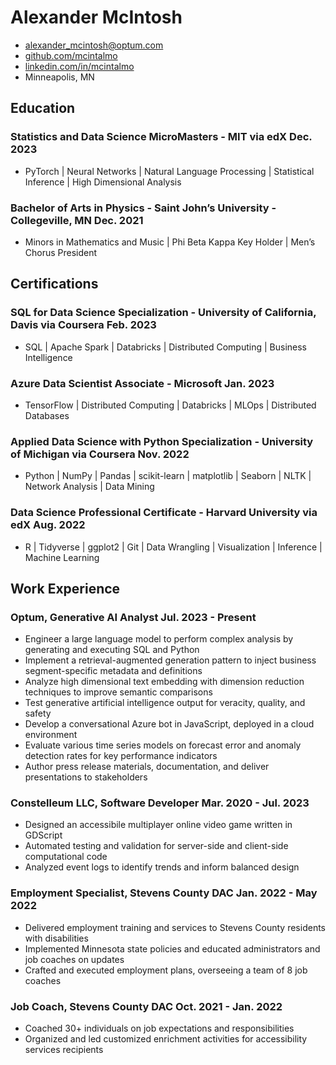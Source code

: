 <!-- Title -->
# Alexander McIntosh

<!-- Contact -->
- [alexander_mcintosh@optum.com](mailto:alexander_mcintosh@optum.com)
- [github.com/mcintalmo](https://www.github.com/mcintalmo)
- [linkedin.com/in/mcintalmo](https://www.linkedin.com/in/mcintalmo)
- Minneapolis, MN

<!-- Purpose -->
<!-- Purposefully (haha) left blank -->

## Education

### Statistics and Data Science MicroMasters - MIT via edX <span>Dec. 2023</span>

- PyTorch | Neural Networks | Natural Language Processing | Statistical Inference | High Dimensional Analysis

### Bachelor of Arts in Physics - Saint John’s University - Collegeville, MN <span>Dec. 2021</span>

- Minors in Mathematics and Music | Phi Beta Kappa Key Holder | Men’s Chorus President

## Certifications

### SQL for Data Science Specialization - University of California, Davis via Coursera <span>Feb. 2023</span>

- SQL | Apache Spark | Databricks | Distributed Computing | Business Intelligence

### Azure Data Scientist Associate - Microsoft <span>Jan. 2023</span>

- TensorFlow | Distributed Computing | Databricks | MLOps | Distributed Databases
 
### Applied Data Science with Python Specialization - University of Michigan via Coursera <span>Nov. 2022</span>

- Python | NumPy | Pandas | scikit-learn | matplotlib | Seaborn | NLTK | Network Analysis | Data Mining

### Data Science Professional Certificate - Harvard University via edX <span>Aug. 2022</span>

- R | Tidyverse | ggplot2  | Git | Data Wrangling | Visualization | Inference | Machine Learning 

## Work Experience

### Optum, Generative AI Analyst <span>Jul. 2023 - Present</span>

- Engineer a large language model to perform complex analysis by generating and executing SQL and Python
- Implement a retrieval-augmented generation pattern to inject business segment-specific metadata and definitions
- Analyze high dimensional text embedding with dimension reduction techniques to improve semantic comparisons
- Test generative artificial intelligence output for veracity, quality, and safety
- Develop a conversational Azure bot in JavaScript, deployed in a cloud environment
- Evaluate various time series models on forecast error and anomaly detection rates for key performance indicators
- Author press release materials, documentation, and deliver presentations to stakeholders

### Constelleum LLC, Software Developer <span>Mar. 2020 - Jul. 2023</span>

- Designed an accessibile multiplayer online video game written in GDScript
- Automated testing and validation for server-side and client-side computational code
- Analyzed event logs to identify trends and inform balanced design

### Employment Specialist, Stevens County DAC <span>Jan. 2022 - May 2022</span>

- Delivered employment training and services to Stevens County residents with disabilities
- Implemented Minnesota state policies and educated administrators and job coaches on updates
- Crafted and executed employment plans, overseeing a team of 8 job coaches

### Job Coach, Stevens County DAC <span>Oct. 2021 - Jan. 2022</span>

- Coached 30+ individuals on job expectations and responsibilities
- Organized and led customized enrichment activities for accessibility services recipients
